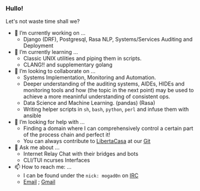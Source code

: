 ### Hullo! 

Let's not waste time shall we?

- 🔭 I’m currently working on ...
  -  Django (DRF), Postgresql, Rasa NLP, Systems/Services Auditing and Deployment 
- 🌱 I’m currently learning ...
  - Classic UNIX utilities and piping them in scripts.
  - CLANG!! and supplementary golang  
- 👯 I’m looking to collaborate on ...
  - Systems Implementation, Monitoring and Automation.
  - Deeper understanding of the auditing systems, AIDEs, HIDEs and monitoring tools and how (the topic in the next point) may be used to achieve a more meaninful understanding of consistent ops.
  - Data Science and Machine Learning. (pandas) (Rasa) 
  - Writing helper scripts in `sh`, `bash`, `python`, `perl` and infuse them with ansible 
- 🤔 I’m looking for help with ...
  - Finding a domain where I can comprehensively control a certain part of the process chain and perfect it!
  - You can always contribute to [LibertaCasa](https://liberta.casa/) at our [Git](https://git.com.de/)   
- 💬 Ask me about ...
  - Internet Relay Chat with their bridges and bots
  - CLI/TUI ncurses Interfaces 
- 📫 How to reach me: ...
  - I can be found under the `nick: mogad0n` on [IRC](https://liberta.casa/kiwi) 
  - [Email](mailto:pratyush.desai@liberta.casa) ; [Gmail](mailto:pratyushndesai@gmail.com)
